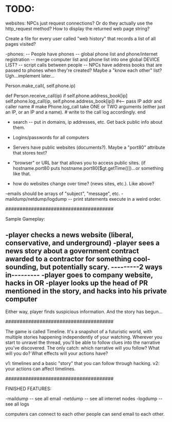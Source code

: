 # TODO:


websites: NPCs just request connections? Or do they actually use the http_request method? How to display the returned web page string?

Create a file for every user called "web history" that records a list of all pages visited?



-phones:
-- People have phones
-- global phone list and phone/internet registration
-- merge computer list and phone list into one global DEVICE LIST?
-- script calls between people
-- NPCs have address books that are passed to phones when they're created? Maybe a "know each other" list? Ugh...implement later...


Person.make_call(<to>, self.phone.ip)

def Person.receive_call(ip)
	if self.phone.address_book[ip]
		self.phone.log_call(ip, self.phone.address_book[ip]) #<-- pass IP addr and caller name
		# make Phone.log_call take ONE or TWO arguments (either just an IP, or an IP and a name).
		# write to the call log accordingly.
end









- search -- put in domains, ip addresses, etc. Get back public info about them.
- Logins/passwords for all computers

- Servers have public websites (documents?). Maybe a "port80" attribute that stores text?
- "browser" or URL bar that allows you to access public sites. (if hostname.port80 puts hostname.port80[$gt.getTime()])...or something like that.
- how do websites change over time? (news sites, etc.). Like above?

-emails should be arrays of "subject", "message", etc.
-maildump/netdump/logdump -- print statements execute in a weird order.



######################################

Sample Gameplay:


-player checks a news website (liberal, conservative, and underground)
-player sees a news story about a government contract awarded to a contractor for something cool-sounding, but potentially scary.
---------2 ways in---------
-player goes to company website, hacks in
OR
-player looks up the head of PR mentioned in the story, and hacks into his private computer
---------------------------

Either way, player finds suspicious information. And the story has begun...



######################################

The game is called Timeline. It's a snapshot of a futuristic world, with multiple stories happening independently of your watching. Wherever you start to unravel the thread, you'll be able to follow clues into the narrative you've discovered. The only catch: which narrative will you follow? What will you do? What effects will your actions have?

v1: timelines and a basic "story" that you can follow through hacking.
v2: your actions can affect timelines.



######################################

FINISHED FEATURES:

-maildump -- see all email
-netdump -- see all internet nodes
-logdump -- see all logs

computers can connect to each other
people can send email to each other.
